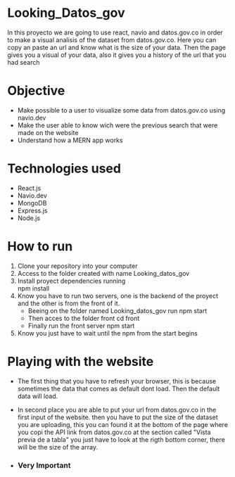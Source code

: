 # Looking_Datos_gov
In this proyecto we are going to use react, navio and datos.gov.co in order to make a visual analisis of the dataset from datos.gov.co. Here you can copy an paste an url and know what is the size of your data. Then the page gives you a visual of your data, also it gives you a history of the url that you had search

# Objective

* Make possible to a user to visualize some data from datos.gov.co using navio.dev
* Make the user able to know wich were the previous search that were made on the website
* Understand how a MERN app works

# Technologies used

* React.js
* Navio.dev
* MongoDB
* Express.js 
* Node.js

# How to run 

1. Clone your repository into your computer
2. Access to the folder created with name Looking_datos_gov
3. Install proyect dependencies running  
    npm install
4. Know you have to run two servers, one is the backend of the proyect and the other is from the front of it.
    * Beeing on the folder named Looking_datos_gov run 
            npm start
    * Then acces to the folder front 
            cd front
    * Finally run the front server 
            npm start
5. Know you just have to wait until the npm from the start begins

# Playing with the website

* The first thing that you have to refresh your browser, this is because sometimes the data that comes as default dont load.
Then the default data will load.

* In second place you are able to put your url from datos.gov.co in the first input of the website. then you have to put the size of the dataset you are uploading, this you can found it at the bottom of the page where you copi the API link from datos.gov.co at the section called "Vista previa de a tabla" you just have to look at the rigth bottom corner, there will be the size of the array.

* ### Very Important
